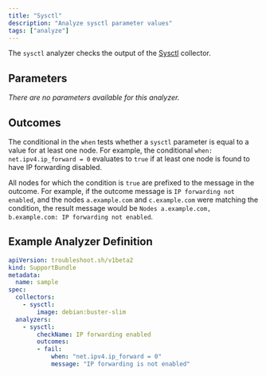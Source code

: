 ```yaml
---
title: "Sysctl"
description: "Analyze sysctl parameter values"
tags: ["analyze"]
---
```



The `sysctl` analyzer checks the output of the [Sysctl](/collect/sysctl/) collector.

## Parameters

*There are no parameters available for this analyzer.*

## Outcomes

The conditional in the `when` tests whether a `sysctl` parameter is equal to a value for at least one node.
For example, the conditional `when: net.ipv4.ip_forward = 0` evaluates to `true` if at least one node is found to have IP forwarding disabled.

All nodes for which the condition is `true` are prefixed to the message in the outcome.
For example, if the outcome message is `IP forwarding not enabled`, and the nodes `a.example.com` and `c.example.com` were matching the condition, the result message would be `Nodes a.example.com, b.example.com: IP forwarding not enabled`.


## Example Analyzer Definition

```yaml
apiVersion: troubleshoot.sh/v1beta2
kind: SupportBundle
metadata:
  name: sample
spec:
  collectors:
    - sysctl:
        image: debian:buster-slim
  analyzers:
    - sysctl:
        checkName: IP forwarding enabled
        outcomes:
        - fail:
            when: "net.ipv4.ip_forward = 0"
            message: "IP forwarding is not enabled"
